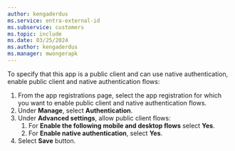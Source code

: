 ```yaml
---
author: kengaderdus
ms.service: entra-external-id
ms.subservice: customers
ms.topic: include
ms.date: 03/25/2024
ms.author: kengaderdus
ms.manager: mwongerapk
---
```


To specify that this app is a public client and can use native authentication, enable public client and native authentication flows:
 
1. From the app registrations page, select the app registration for which you want to enable public client and native authentication flows.  
1. Under **Manage**, select **Authentication**.
1. Under **Advanced settings**, allow public client flows: 
    1. For **Enable the following mobile and desktop flows** select **Yes**.
    1. For **Enable native authentication**, select **Yes**.
1. Select **Save** button.